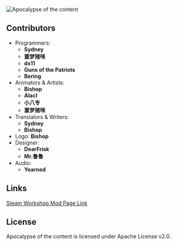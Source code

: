 ![Apocalypse of the content](https://github.com/sydneyclaude/Apocalypse-of-the-constant/blob/main/images/modicon.png "logo")

## Contributors

- Programmers:
	- **Sydney**
	- **噩梦猪咪**
	- **dx11**
	- **Guns of the Patriots**
	- **Bering**
- Animators & Artists:
	- **Bishop**
  	- **Alacl**
	- **小八专**
	- **噩梦猪咪**
- Translators & Writers:
	- **Sydney**
	- **Bishop**
- Logo: **Bishop**
- Designer: 
	- **DearFrisk**
	- **Mr.鲁鲁**
- Audio:
	- **Yearned**

## Links
[Steam Workshop Mod Page Link](https://steamcommunity.com/sharedfiles/filedetails/?id=2995403395)

## License
Apocalypse of the content is licensed under Apache License v2.0.


